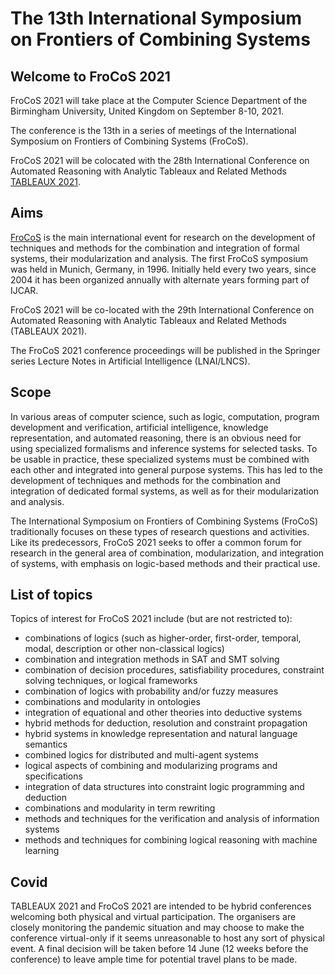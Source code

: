 # The 13th International Symposium on Frontiers of Combining Systems

## Welcome to FroCoS 2021

FroCoS 2021 will take place at the Computer Science Department of the Birmingham University, United Kingdom on September 8-10, 2021.

The conference is the 13th in a series of meetings of the International Symposium on Frontiers of Combining Systems (FroCoS).

FroCoS 2021 will be colocated with the 28th International Conference on Automated Reasoning with Analytic Tableaux and Related Methods [TABLEAUX 2021](https://www.tableaux2021.org).

## Aims

[FroCoS](http://frocos.cs.uiowa.edu/) is the main international event for research on the development of techniques and methods for the combination and integration of formal systems, their modularization and analysis. The first FroCoS symposium was held in Munich, Germany, in 1996. Initially held every two years, since 2004 it has been organized annually with alternate years forming part of IJCAR.

FroCoS 2021 will be co-located with the 29th International Conference on Automated Reasoning with Analytic Tableaux and Related Methods (TABLEAUX 2021).

The FroCoS 2021 conference proceedings will be published in the Springer series Lecture Notes in Artificial Intelligence (LNAI/LNCS).

## Scope
In various areas of computer science, such as logic, computation, program development and verification, artificial intelligence, knowledge representation, and automated reasoning, there is an obvious need for using specialized formalisms and inference systems for selected tasks. To be usable in practice, these specialized systems must be combined with each other and integrated into general purpose systems. This has led to the development of techniques and methods for the combination and integration of dedicated formal systems, as well as for their modularization and analysis.

The International Symposium on Frontiers of Combining Systems (FroCoS) traditionally focuses on these types of research questions and activities. Like its predecessors, FroCoS 2021 seeks to offer a common forum for research in the general area of combination, modularization, and integration of systems, with emphasis on logic-based methods and their practical use.

## List of topics
Topics of interest for FroCoS 2021 include (but are not restricted to):

- combinations of logics (such as higher-order, first-order, temporal, modal, description or other non-classical logics)
- combination and integration methods in SAT and SMT solving
- combination of decision procedures, satisfiability procedures, constraint solving techniques, or logical frameworks
- combination of logics with probability and/or fuzzy measures
- combinations and modularity in ontologies
- integration of equational and other theories into deductive systems
- hybrid methods for deduction, resolution and constraint propagation
- hybrid systems in knowledge representation and natural language semantics
- combined logics for distributed and multi-agent systems
- logical aspects of combining and modularizing programs and specifications
- integration of data structures into constraint logic programming and deduction
- combinations and modularity in term rewriting
- methods and techniques for the verification and analysis of information systems
- methods and techniques for combining logical reasoning with machine learning

## Covid

TABLEAUX 2021 and FroCoS 2021 are intended to be hybrid conferences welcoming both physical and virtual participation. The organisers are closely monitoring the pandemic situation and may choose to make the conference virtual-only if it seems unreasonable to host any sort of physical event. A final decision will be taken before 14 June (12 weeks before the conference) to leave ample time for potential travel plans to be made.
